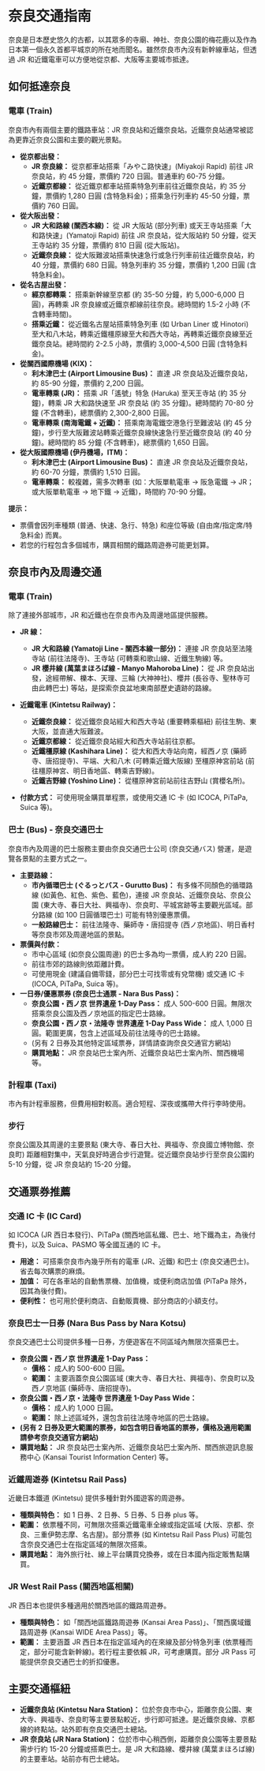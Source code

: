 # 奈良交通指南

奈良是日本歷史悠久的古都，以其眾多的寺廟、神社、奈良公園的梅花鹿以及作為日本第一個永久首都平城京的所在地而聞名。雖然奈良市內沒有新幹線車站，但透過 JR 和近鐵電車可以方便地從京都、大阪等主要城市抵達。

## 如何抵達奈良

### 電車 (Train)

奈良市內有兩個主要的鐵路車站：JR 奈良站和近鐵奈良站。近鐵奈良站通常被認為更靠近奈良公園和主要的觀光景點。

- **從京都出發：**
  - **JR 奈良線：** 從京都車站搭乘「みやこ路快速」(Miyakoji Rapid) 前往 JR 奈良站，約 45 分鐘，票價約 720 日圓。普通車約 60-75 分鐘。
  - **近鐵京都線：** 從近鐵京都車站搭乘特急列車前往近鐵奈良站，約 35 分鐘，票價約 1,280 日圓 (含特急料金)；搭乘急行列車約 45-50 分鐘，票價約 760 日圓。
- **從大阪出發：**
  - **JR 大和路線 (關西本線)：** 從 JR 大阪站 (部分列車) 或天王寺站搭乘「大和路快速」(Yamatoji Rapid) 前往 JR 奈良站，從大阪站約 50 分鐘，從天王寺站約 35 分鐘，票價約 810 日圓 (從大阪站)。
  - **近鐵奈良線：** 從大阪難波站搭乘快速急行或急行列車前往近鐵奈良站，約 40 分鐘，票價約 680 日圓。特急列車約 35 分鐘，票價約 1,200 日圓 (含特急料金)。
- **從名古屋出發：**
  - **經京都轉乘：** 搭乘新幹線至京都 (約 35-50 分鐘，約 5,000-6,000 日圓)，再轉乘 JR 奈良線或近鐵京都線前往奈良。總時間約 1.5-2 小時 (不含轉車時間)。
  - **搭乘近鐵：** 從近鐵名古屋站搭乘特急列車 (如 Urban Liner 或 Hinotori) 至大和八木站，轉乘近鐵橿原線至大和西大寺站，再轉乘近鐵奈良線至近鐵奈良站。總時間約 2-2.5 小時，票價約 3,000-4,500 日圓 (含特急料金)。
- **從關西國際機場 (KIX)：**
  - **利木津巴士 (Airport Limousine Bus)：** 直達 JR 奈良站及近鐵奈良站，約 85-90 分鐘，票價約 2,200 日圓。
  - **電車轉乘 (JR)：** 搭乘 JR「遙號」特急 (Haruka) 至天王寺站 (約 35 分鐘)，轉乘 JR 大和路快速至 JR 奈良站 (約 35 分鐘)。總時間約 70-80 分鐘 (不含轉車)，總票價約 2,300-2,800 日圓。
  - **電車轉乘 (南海電鐵 + 近鐵)：** 搭乘南海電鐵空港急行至難波站 (約 45 分鐘)，步行至大阪難波站轉乘近鐵奈良線快速急行至近鐵奈良站 (約 40 分鐘)。總時間約 85 分鐘 (不含轉車)，總票價約 1,650 日圓。
- **從大阪國際機場 (伊丹機場，ITM)：**
  - **利木津巴士 (Airport Limousine Bus)：** 直達 JR 奈良站及近鐵奈良站，約 60-70 分鐘，票價約 1,510 日圓。
  - **電車轉乘：** 較複雜，需多次轉車 (如：大阪單軌電車 → 阪急電鐵 → JR；或大阪單軌電車 → 地下鐵 → 近鐵)，時間約 70-90 分鐘。

**提示：**

- 票價會因列車種類 (普通、快速、急行、特急) 和座位等級 (自由席/指定席/特急料金) 而異。
- 若您的行程包含多個城市，購買相關的鐵路周遊券可能更划算。

## 奈良市內及周邊交通

### 電車 (Train)

除了連接外部城市，JR 和近鐵也在奈良市內及周邊地區提供服務。

- **JR 線：**
  - **JR 大和路線 (Yamatoji Line - 關西本線一部分)：** 連接 JR 奈良站至法隆寺站 (前往法隆寺)、王寺站 (可轉乘和歌山線、近鐵生駒線) 等。
  - **JR 櫻井線 (萬葉まほろば線 - Manyo Mahoroba Line)：** 從 JR 奈良站出發，途經帶解、櫟本、天理、三輪 (大神神社)、櫻井 (長谷寺、聖林寺可由此轉巴士) 等站，是探索奈良盆地東南部歷史遺跡的路線。
- **近鐵電車 (Kintetsu Railway)：**

  - **近鐵奈良線：** 從近鐵奈良站經大和西大寺站 (重要轉乘樞紐) 前往生駒、東大阪，並直通大阪難波。
  - **近鐵京都線：** 從近鐵奈良站經大和西大寺站前往京都。
  - **近鐵橿原線 (Kashihara Line)：** 從大和西大寺站向南，經西ノ京 (藥師寺、唐招提寺)、平端、大和八木 (可轉乘近鐵大阪線) 至橿原神宮前站 (前往橿原神宮、明日香地區、轉乘吉野線)。
  - **近鐵吉野線 (Yoshino Line)：** 從橿原神宮前站前往吉野山 (賞櫻名所)。

- **付款方式：** 可使用現金購買單程票，或使用交通 IC 卡 (如 ICOCA, PiTaPa, Suica 等)。

### 巴士 (Bus) - 奈良交通巴士

奈良市內及周邊的巴士服務主要由奈良交通巴士公司 (奈良交通バス) 營運，是遊覽各景點的主要方式之一。

- **主要路線：**
  - **市內循環巴士 (ぐるっとバス - Gurutto Bus)：** 有多條不同顏色的循環路線 (如黃色、紅色、紫色、藍色)，連接 JR 奈良站、近鐵奈良站、奈良公園 (東大寺、春日大社、興福寺)、奈良町、平城宮跡等主要觀光區域。部分路線 (如 100 日圓循環巴士) 可能有特別優惠票價。
  - **一般路線巴士：** 前往法隆寺、藥師寺・唐招提寺 (西ノ京地區)、明日香村等奈良市郊及周邊地區的景點。
- **票價與付款：**
  - 市中心區域 (如奈良公園周邊) 的巴士多為均一票價，成人約 220 日圓。
  - 前往市郊的路線則依距離計費。
  - 可使用現金 (建議自備零錢，部分巴士可找零或有兌幣機) 或交通 IC 卡 (ICOCA, PiTaPa, Suica 等)。
- **一日券/優惠票券 (奈良巴士通票 - Nara Bus Pass)：**
  - **奈良公園・西ノ京 世界遺産 1-Day Pass：** 成人 500-600 日圓。無限次搭乘奈良公園及西ノ京地區的指定巴士路線。
  - **奈良公園・西ノ京・法隆寺 世界遺産 1-Day Pass Wide：** 成人 1,000 日圓。範圍更廣，包含上述區域及前往法隆寺的巴士路線。
  - (另有 2 日券及其他特定區域票券，詳情請查詢奈良交通官方網站)
  - **購買地點：** JR 奈良站巴士案內所、近鐵奈良站巴士案內所、關西機場等。

### 計程車 (Taxi)

市內有計程車服務，但費用相對較高。適合短程、深夜或攜帶大件行李時使用。

### 步行

奈良公園及其周邊的主要景點 (東大寺、春日大社、興福寺、奈良國立博物館、奈良町) 距離相對集中，天氣良好時適合步行遊覽。從近鐵奈良站步行至奈良公園約 5-10 分鐘，從 JR 奈良站約 15-20 分鐘。

## 交通票券推薦

### 交通 IC 卡 (IC Card)

如 ICOCA (JR 西日本發行)、PiTaPa (關西地區私鐵、巴士、地下鐵為主，為後付費卡)，以及 Suica、PASMO 等全國互通的 IC 卡。

- **用途：** 可搭乘奈良市內幾乎所有的電車 (JR、近鐵) 和巴士 (奈良交通巴士)。省去每次購票的麻煩。
- **加值：** 可在各車站的自動售票機、加值機，或便利商店加值 (PiTaPa 除外，因其為後付費)。
- **便利性：** 也可用於便利商店、自動販賣機、部分商店的小額支付。

### 奈良巴士一日券 (Nara Bus Pass by Nara Kotsu)

奈良交通巴士公司提供多種一日券，方便遊客在不同區域內無限次搭乘巴士。

- **奈良公園・西ノ京 世界遺産 1-Day Pass：**
  - **價格：** 成人約 500-600 日圓。
  - **範圍：** 主要涵蓋奈良公園區域 (東大寺、春日大社、興福寺)、奈良町以及西ノ京地區 (藥師寺、唐招提寺)。
- **奈良公園・西ノ京・法隆寺 世界遺産 1-Day Pass Wide：**
  - **價格：** 成人約 1,000 日圓。
  - **範圍：** 除上述區域外，還包含前往法隆寺地區的巴士路線。
- **(另有 2 日券及更大範圍的票券，如包含明日香地區的票券，價格及適用範圍請參考奈良交通官方網站)**
- **購買地點：** JR 奈良站巴士案內所、近鐵奈良站巴士案內所、關西旅遊訊息服務中心 (Kansai Tourist Information Center) 等。

### 近鐵周遊券 (Kintetsu Rail Pass)

近畿日本鐵道 (Kintetsu) 提供多種針對外國遊客的周遊券。

- **種類與特色：** 如 1 日券、2 日券、5 日券、5 日券 plus 等。
- **範圍：** 依票種不同，可無限次搭乘近鐵電車全線或指定區域 (大阪、京都、奈良、三重伊勢志摩、名古屋)。部分票券 (如 Kintetsu Rail Pass Plus) 可能包含奈良交通巴士在指定區域的無限次搭乘。
- **購買地點：** 海外旅行社、線上平台購買兌換券，或在日本國內指定販售點購買。

### JR West Rail Pass (關西地區相關)

JR 西日本也提供多種適用於關西地區的鐵路周遊券。

- **種類與特色：** 如「關西地區鐵路周遊券 (Kansai Area Pass)」、「關西廣域鐵路周遊券 (Kansai WIDE Area Pass)」等。
- **範圍：** 主要涵蓋 JR 西日本在指定區域內的在來線及部分特急列車 (依票種而定，部分可能含新幹線)。若行程主要依賴 JR，可考慮購買。部分 JR Pass 可能提供奈良交通巴士的折扣優惠。

## 主要交通樞紐

- **近鐵奈良站 (Kintetsu Nara Station)：** 位於奈良市中心，距離奈良公園、東大寺、興福寺、奈良町等主要景點較近，步行即可抵達。是近鐵奈良線、京都線的終點站。站外即有奈良交通巴士總站。
- **JR 奈良站 (JR Nara Station)：** 位於市中心稍西側，距離奈良公園等主要景點需步行約 15-20 分鐘或搭乘巴士。是 JR 大和路線、櫻井線 (萬葉まほろば線) 的主要車站。站前亦有巴士總站。
